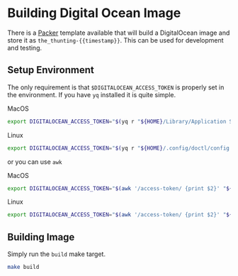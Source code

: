 # Building Digital Ocean Image

There is a [Packer](https:/github.com/hashicorp/packer) template available that will build a DigitalOcean image and store it as `the_thunting-{{timestamp}}`. This can be used for development and testing.

## Setup Environment

The only requirement is that `$DIGITALOCEAN_ACCESS_TOKEN` is properly set in the environment. If you have `yq` installed it is quite simple.

MacOS

```bash
export DIGITALOCEAN_ACCESS_TOKEN="$(yq r "${HOME}/Library/Application Support/doctl/config.yaml" access-token)
```

Linux

```bash
export DIGITALOCEAN_ACCESS_TOKEN="$(yq r "${HOME}/.config/doctl/config.yaml" access-token)
```

or you can use `awk`

MacOS

```bash
export DIGITALOCEAN_ACCESS_TOKEN="$(awk '/access-token/ {print $2}' "${HOME}/Library/Application Support/doctl/config.yaml")"
```

Linux

```bash
export DIGITALOCEAN_ACCESS_TOKEN="$(awk '/access-token/ {print $2}' "${HOME}/Library/Application Support/doctl/config.yaml")"
```

## Building Image

Simply run the `build` make target.

```bash
make build
```
